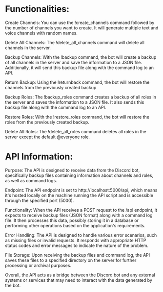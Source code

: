 # Functionalities:

Create Channels: You can use the !create_channels command followed by the number of channels you want to create. It will generate multiple text and voice channels with random names.

Delete All Channels: The !delete_all_channels command will delete all channels in the server.

Backup Channels: With the !backup command, the bot will create a backup of all channels in the server and save the information to a JSON file. Additionally, it will send this backup file along with the command log to an API.

Return Backup: Using the !returnback command, the bot will restore the channels from the previously created backup.

Backup Roles: The !backup_roles command creates a backup of all roles in the server and saves the information to a JSON file. It also sends this backup file along with the command log to an API.

Restore Roles: With the !restore_roles command, the bot will restore the roles from the previously created backup.

Delete All Roles: The !delete_all_roles command deletes all roles in the server except the default @everyone role.

# API Information:

Purpose: The API is designed to receive data from the Discord bot, specifically backup files containing information about channels and roles, as well as command logs.

Endpoint: The API endpoint is set to http://localhost:5000/api, which means it's hosted locally on the machine running the API script and is accessible through the specified port (5000).

Functionality: When the API receives a POST request to the /api endpoint, it expects to receive backup files (JSON format) along with a command log file. It then processes this data, possibly storing it in a database or performing other operations based on the application's requirements.

Error Handling: The API is designed to handle various error scenarios, such as missing files or invalid requests. It responds with appropriate HTTP status codes and error messages to indicate the nature of the problem.

File Storage: Upon receiving the backup files and command log, the API saves these files to a specified directory on the server for further processing or archival purposes.

Overall, the API acts as a bridge between the Discord bot and any external systems or services that may need to interact with the data generated by the bot.
